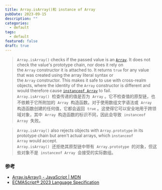 ```yaml
---
title: Array.isArray()和 instance of Array
pubDate: 2023-09-15
description: ""
categories:
  - default
tags:
  - default
featured: false
draft: true
---
```


> `Array.isArray()` checks if the passed value is an [`Array`](https://developer.mozilla.org/en-US/docs/Web/JavaScript/Reference/Global_Objects/Array). It does not check the value's prototype chain, nor does it rely on the `Array` constructor it is attached to. It returns `true` for any value that was created using the array literal syntax or the `Array` constructor. This makes it safe to use with cross-realm objects, where the identity of the `Array` constructor is different and would therefore cause [`instanceof Array`](https://developer.mozilla.org/en-US/docs/Web/JavaScript/Reference/Operators/instanceof) to fail.  
> `Array.isArray()`  检查传递的值是否为  `Array` 。它不检查值的原型链，也不依赖于它所附加的  `Array`  构造函数。对于使用数组文字语法或  `Array`  构造函数创建的任何值，它都会返回  `true` 。这使得它可以安全地用于跨领域对象，其中  `Array`  构造函数的标识不同，因此会导致  `instanceof Array`  失败。

> `Array.isArray()` also rejects objects with `Array.prototype` in its prototype chain but aren't actual arrays, which `instanceof Array` would accept.  
> `Array.isArray()`  还拒绝其原型链中带有  `Array.prototype`  的对象，但这些对象不是  `instanceof Array`  会接受的实际数组。

### 参考

- [Array.isArray() - JavaScript | MDN](https://developer.mozilla.org/en-US/docs/Web/JavaScript/Reference/Global_Objects/Array/isArray)
- [ECMAScript® 2023 Language Specification](https://tc39.es/ecma262/2023/multipage/abstract-operations.html#sec-isarray)
